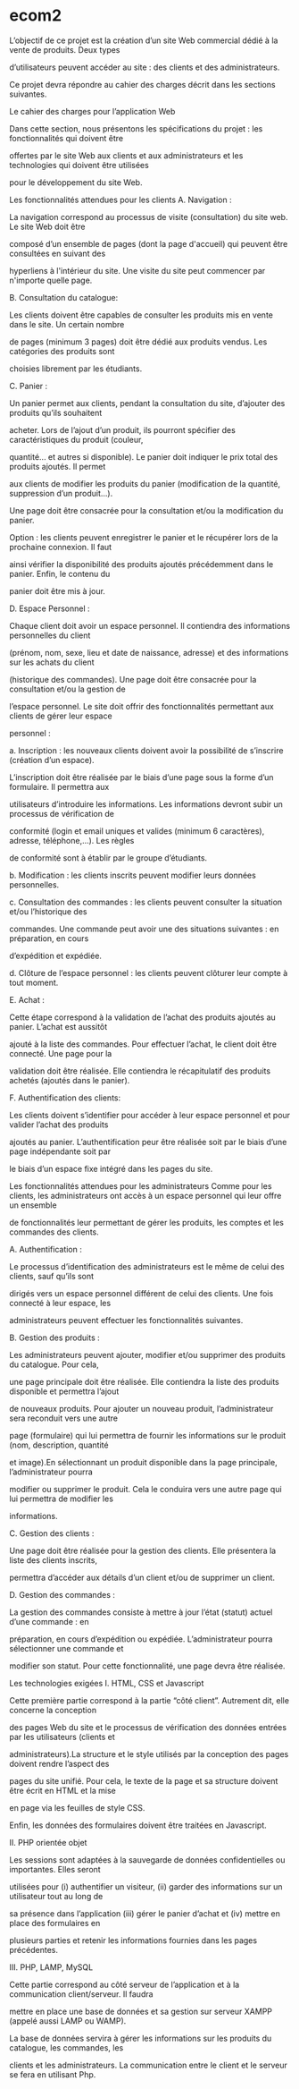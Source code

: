 ecom2
=====

L’objectif de ce projet est la création d’un site Web commercial dédié à la vente de produits. Deux types

d’utilisateurs peuvent accéder au site : des clients et des administrateurs.

Ce projet devra répondre au cahier des charges décrit dans les sections suivantes.

Le cahier des charges pour l’application Web

Dans cette section, nous présentons les spécifications du projet : les fonctionnalités qui doivent être

offertes par le site Web aux clients et aux administrateurs et les technologies qui doivent être utilisées

pour le développement du site Web.

Les fonctionnalités attendues pour les clients
A. Navigation :

La navigation correspond au processus de visite (consultation) du site web. Le site Web doit être

composé d’un ensemble de pages (dont la page d'accueil) qui peuvent être consultées en suivant des

hyperliens à l'intérieur du site. Une visite du site peut commencer par n'importe quelle page.

B. Consultation du catalogue:

Les clients doivent être capables de consulter les produits mis en vente dans le site. Un certain nombre

de pages (minimum 3 pages) doit être dédié aux produits vendus. Les catégories des produits sont

choisies librement par les étudiants.

C. Panier :

Un panier permet aux clients, pendant la consultation du site, d’ajouter des produits qu’ils souhaitent

acheter. Lors de l’ajout d’un produit, ils pourront spécifier des caractéristiques du produit (couleur,

quantité... et autres si disponible). Le panier doit indiquer le prix total des produits ajoutés. Il permet

aux clients de modifier les produits du panier (modification de la quantité, suppression d’un produit...).

Une page doit être consacrée pour la consultation et/ou la modification du panier.

Option : les clients peuvent enregistrer le panier et le récupérer lors de la prochaine connexion. Il faut

ainsi vérifier la disponibilité des produits ajoutés précédemment dans le panier. Enfin, le contenu du

panier doit être mis à jour.

D. Espace Personnel :

Chaque client doit avoir un espace personnel. Il contiendra des informations personnelles du client

(prénom, nom, sexe, lieu et date de naissance, adresse) et des informations sur les achats du client

(historique des commandes). Une page doit être consacrée pour la consultation et/ou la gestion de

l’espace personnel. Le site doit offrir des fonctionnalités permettant aux clients de gérer leur espace

personnel :

a. Inscription : les nouveaux clients doivent avoir la possibilité de s’inscrire (création d’un espace).

L’inscription doit être réalisée par le biais d’une page sous la forme d’un formulaire. Il permettra aux

utilisateurs d’introduire les informations. Les informations devront subir un processus de vérification de

conformité (login et email uniques et valides (minimum 6 caractères), adresse, téléphone,...). Les règles

de conformité sont à établir par le groupe d’étudiants.

b. Modification : les clients inscrits peuvent modifier leurs données personnelles.

c. Consultation des commandes : les clients peuvent consulter la situation et/ou l’historique des

commandes. Une commande peut avoir une des situations suivantes : en préparation, en cours

d’expédition et expédiée.

d. Clôture de l’espace personnel : les clients peuvent clôturer leur compte à tout moment.

E. Achat :

Cette étape correspond à la validation de l’achat des produits ajoutés au panier. L’achat est aussitôt

ajouté à la liste des commandes. Pour effectuer l’achat, le client doit être connecté. Une page pour la

validation doit être réalisée. Elle contiendra le récapitulatif des produits achetés (ajoutés dans le panier).

F. Authentification des clients:

Les clients doivent s’identifier pour accéder à leur espace personnel et pour valider l’achat des produits

ajoutés au panier. L’authentification peur être réalisée soit par le biais d’une page indépendante soit par

le biais d’un espace fixe intégré dans les pages du site.

Les fonctionnalités attendues pour les administrateurs
Comme pour les clients, les administrateurs ont accès à un espace personnel qui leur offre un ensemble

de fonctionnalités leur permettant de gérer les produits, les comptes et les commandes des clients.

A. Authentification :

Le processus d’identification des administrateurs est le même de celui des clients, sauf qu’ils sont

dirigés vers un espace personnel différent de celui des clients. Une fois connecté à leur espace, les

administrateurs peuvent effectuer les fonctionnalités suivantes.

B. Gestion des produits :

Les administrateurs peuvent ajouter, modifier et/ou supprimer des produits du catalogue. Pour cela,

une page principale doit être réalisée. Elle contiendra la liste des produits disponible et permettra l’ajout

de nouveaux produits. Pour ajouter un nouveau produit, l’administrateur sera reconduit vers une autre

page (formulaire) qui lui permettra de fournir les informations sur le produit (nom, description, quantité

et image).En sélectionnant un produit disponible dans la page principale, l’administrateur pourra

modifier ou supprimer le produit. Cela le conduira vers une autre page qui lui permettra de modifier les

informations.

C. Gestion des clients :

Une page doit être réalisée pour la gestion des clients. Elle présentera la liste des clients inscrits,

permettra d’accéder aux détails d’un client et/ou de supprimer un client.

D. Gestion des commandes :

La gestion des commandes consiste à mettre à jour l’état (statut) actuel d’une commande : en

préparation, en cours d’expédition ou expédiée. L’administrateur pourra sélectionner une commande et

modifier son statut. Pour cette fonctionnalité, une page devra être réalisée.

Les technologies exigées
I. HTML, CSS et Javascript

Cette première partie correspond à la partie “côté client”. Autrement dit, elle concerne la conception

des pages Web du site et le processus de vérification des données entrées par les utilisateurs (clients et

administrateurs).La structure et le style utilisés par la conception des pages doivent rendre l’aspect des

pages du site unifié. Pour cela, le texte de la page et sa structure doivent être écrit en HTML et la mise

en page via les feuilles de style CSS.

Enfin, les données des formulaires doivent être traitées en Javascript.

II. PHP orientée objet

Les sessions sont adaptées à la sauvegarde de données confidentielles ou importantes. Elles seront

utilisées pour (i) authentifier un visiteur, (ii) garder des informations sur un utilisateur tout au long de

sa présence dans l’application (iii) gérer le panier d’achat et (iv) mettre en place des formulaires en

plusieurs parties et retenir les informations fournies dans les pages précédentes.

III. PHP, LAMP, MySQL

Cette partie correspond au côté serveur de l’application et à la communication client/serveur. Il faudra

mettre en place une base de données et sa gestion sur serveur XAMPP (appelé aussi LAMP ou WAMP).

La base de données servira à gérer les informations sur les produits du catalogue, les commandes, les

clients et les administrateurs. La communication entre le client et le serveur se fera en utilisant Php.
